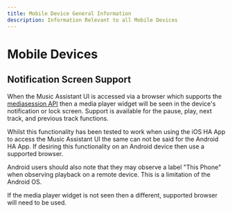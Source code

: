 ```yaml
---
title: Mobile Device General Information
description: Information Relevant to all Mobile Devices 
---
```


# Mobile Devices

## Notification Screen Support

When the Music Assistant UI is accessed via a browser which supports the [mediasession API](https://caniuse.com/?search=mediasession) then a media player widget will be seen in the device's notification or lock screen. Support is available for the pause, play, next track, and previous track functions.

Whilst this functionality has been tested to work when using the iOS HA App to access the Music Assistant UI the same can not be said for the Android HA App. If desiring this functionality on an Android device then use a supported browser.

Android users should also note that they may observe a label "This Phone" when observing playback on a remote device. This is a limitation of the Android OS.

If the media player widget is not seen then a different, supported browser will need to be used.
